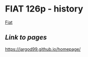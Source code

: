 # FIAT 126p - history
[Fiat](https://i.wpimg.pl/644x362/wptv.wpcdn.pl/2885051-01prevb.jpg)
## *Link to pages*
https://jargod99.github.io/homepage/
